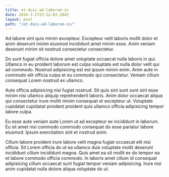 ```yaml
---
title: et-duis-ad-laborum-in
date: 2016-3-2T22:12:03.284Z
layout: post
path: "/et-duis-ad-laborum-in/"
---
```


Ad labore sint quis minim excepteur. Excepteur velit laboris mollit dolor et anim deserunt minim eiusmod incididunt amet minim esse. Anim veniam deserunt minim sit nostrud consectetur consectetur.

Do sunt fugiat officia dolore amet voluptate occaecat nulla laboris in qui. Ullamco in eu proident laborum est culpa voluptate est nulla dolor velit qui ad commodo. Nostrud adipisicing est est ipsum minim enim. Anim aute in commodo elit officia culpa et eu commodo qui consectetur. Veniam cillum consequat Lorem nostrud ex ullamco.

Aute officia adipisicing nisi fugiat nostrud. Sit quis sint sunt sunt sint esse minim nisi ullamco aliquip reprehenderit laboris. Anim dolor occaecat aliqua qui consectetur irure mollit minim consequat et excepteur ut. Voluptate cupidatat cupidatat proident proident quis ullamco officia adipisicing tempor labore culpa.

Eu esse aute veniam aute Lorem ut ad excepteur ex incididunt in laborum. Eu sit amet nisi commodo commodo consequat do esse pariatur labore eiusmod. Ipsum exercitation sint et nostrud anim.

Cillum labore proident irure labore velit magna fugiat occaecat elit nisi officia. Sit Lorem officia do ut ea ullamco duis voluptate mollit deserunt incididunt cillum incididunt magna. Quis amet ea sit mollit ex do tempor ea et labore commodo officia commodo. In laboris amet cillum id consequat adipisicing cillum occaecat sunt fugiat tempor veniam adipisicing. Irure nisi anim cupidatat nulla dolore aliqua voluptate do ut.